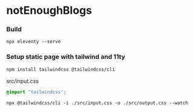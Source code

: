 # notEnoughBlogs

### Build
```
npx eleventy --serve
```

### Setup static page with tailwind and 11ty

```bash
npm install tailwindcss @tailwindcss/cli
```

src/input.css
```css
@import "tailwindcss";
```

```
npx @tailwindcss/cli -i ./src/input.css -o ./src/output.css --watch
```